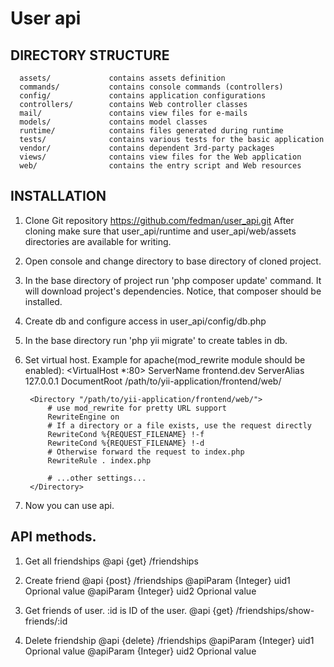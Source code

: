 User api
============================

DIRECTORY STRUCTURE
-------------------

      assets/             contains assets definition
      commands/           contains console commands (controllers)
      config/             contains application configurations
      controllers/        contains Web controller classes
      mail/               contains view files for e-mails
      models/             contains model classes
      runtime/            contains files generated during runtime
      tests/              contains various tests for the basic application
      vendor/             contains dependent 3rd-party packages
      views/              contains view files for the Web application
      web/                contains the entry script and Web resources


INSTALLATION
------------
1. Clone Git repository https://github.com/fedman/user_api.git
    After cloning make sure that user_api/runtime and user_api/web/assets 
    directories are available for writing.
2. Open console and change directory to base directory of cloned project.
3. In the base directory of project run 'php composer update' command. It will
    download project's dependencies. Notice, that composer should be installed.
3. Create db and configure access in user_api/config/db.php
4. In the base directory run 'php yii migrate' to create tables in db.
5. Set virtual host. Example for apache(mod_rewrite module should be enabled):
    <VirtualHost *:80>
        ServerName frontend.dev
        ServerAlias 127.0.0.1
        DocumentRoot /path/to/yii-application/frontend/web/

        <Directory "/path/to/yii-application/frontend/web/">
            # use mod_rewrite for pretty URL support
            RewriteEngine on
            # If a directory or a file exists, use the request directly
            RewriteCond %{REQUEST_FILENAME} !-f
            RewriteCond %{REQUEST_FILENAME} !-d
            # Otherwise forward the request to index.php
            RewriteRule . index.php

            # ...other settings...
        </Directory>
    </VirtualHost>
6. Now you can use api.

API methods.
------------

1. Get all friendships
   @api {get} /friendships

2. Create friend
    @api {post} /friendships
    @apiParam {Integer} uid1 Oprional value 
    @apiParam {Integer} uid2 Oprional value 

3. Get friends of user. :id is ID of the user.
    @api {get} /friendships/show-friends/:id 

4. Delete friendship
    @api {delete} /friendships
    @apiParam {Integer} uid1 Oprional value 
    @apiParam {Integer} uid2 Oprional value